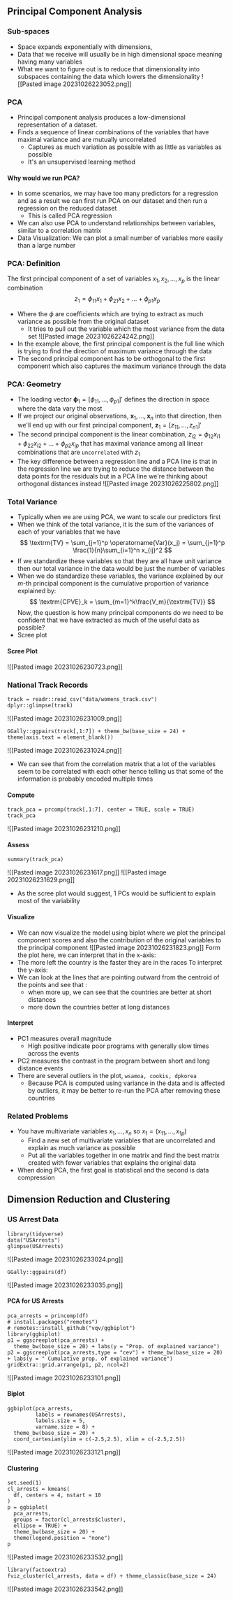 ## Principal Component Analysis
### Sub-spaces
- Space expands exponentially with dimensions,
- Data that we receive will usually be in high dimensional space meaning having many variables 
- What we want to figure out is to reduce that dimensionality into subspaces containing the data which lowers the dimensionality
![[Pasted image 20231026223052.png]]
### PCA
- Principal component analysis produces a low-dimensional representation of a dataset.
- Finds a sequence of linear combinations of the variables that have maximal variance and are mutually uncorrelated
	- Captures as much variation as possible with as little as variables as possible
	- It's an unsupervised learning method
#### Why would we run PCA?
- In some scenarios, we may have too many predictors for a regression and as a result we can first run PCA on our dataset and then run a regression on the reduced dataset
	- This is called PCA regression
- We can also use PCA to understand relationships between variables, similar to a correlation matrix
- Data Visualization: We can plot a small number of variables more easily than a large number
### PCA: Definition
The first principal component of a set of variables $x_1, x_2, ...,x_p$ is the linear combination
$$
z_1 = \phi_{11}x_1 + \phi_{21}x_2 + \dots + \phi_{p1}x_p
$$
- Where the $\phi$ are coefficients which are trying to extract as much variance as possible from the original dataset
	- It tries to pull out the variable which the most variance from the data set
![[Pasted image 20231026224242.png]]
- In the example above, the first principal component is the full line which is trying to find the direction of maximum variance through the data
- The second principal component has to be orthogonal to the first component which also captures the maximum variance through the data

### PCA: Geometry
- The loading vector $\boldsymbol{\phi}_1 = [\phi_{11},\dots,\phi_{p1}]'$ defines the direction in space where the data vary the most
- If we project our original observations, $\boldsymbol{x}_1,\dots,\boldsymbol{x}_n$ into that direction, then we'll end up with our first principal component, $\boldsymbol{z}_1 = [z_{11},\dots,z_{n1}]'$
- The second principal component is the linear combination, $z_{i2} = \phi_{12}x_{i1} + \phi_{22}x_{i2} + \dots + \phi_{p2}x_{ip}$ that has maximal variance among all linear combinations that are `uncorrelated` with $z_1$
- The key difference between a regression line and a PCA line is that in the regression line we are trying to reduce the distance between the data points for the residuals but in a PCA line we're thinking about orthogonal distances instead
![[Pasted image 20231026225802.png]]
### Total Variance
- Typically when we are using PCA, we want to scale our predictors first
- When we think of the total variance, it is the sum of the variances of each of your variables that we have 
$$
\textrm{TV} = \sum_{j=1}^p \operatorname{Var}(x_j) = \sum_{j=1}^p \frac{1}{n}\sum_{i=1}^n x_{ij}^2
$$
- If we standardize these variables so that they are all have unit variance then our total variance in the data would be just the number of variables
- When we do standardize these variables, the variance explained by our $m$-th principal component is the cumulative proportion of variance explained by:
$$
\textrm{CPVE}_k = \sum_{m=1}^k\frac{V_m}{\textrm{TV}}
$$
Now, the question is how many principal components do we need to be confident that we have extracted as much of the useful data as possible?
- Scree plot
#### Scree Plot
![[Pasted image 20231026230723.png]]
### National Track Records
```
track = readr::read_csv("data/womens_track.csv")
dplyr::glimpse(track)
```
![[Pasted image 20231026231009.png]]
```
GGally::ggpairs(track[,1:7]) + theme_bw(base_size = 24) + theme(axis.text = element_blank())
```
![[Pasted image 20231026231024.png]]
- We can see that from the correlation matrix that a lot of the variables seem to be correlated with each other hence telling us that some of the information is probably encoded multiple times

#### Compute
```
track_pca = prcomp(track[,1:7], center = TRUE, scale = TRUE)
track_pca
```
![[Pasted image 20231026231210.png]]
#### Assess
```
summary(track_pca)
```
![[Pasted image 20231026231617.png]]
![[Pasted image 20231026231629.png]]
- As the scree plot would suggest, 1 PCs would be sufficient to explain most of the variability

#### Visualize
- We can now visualize the model using biplot where we plot the principal component scores and also the contribution of the original variables to the principal component
![[Pasted image 20231026231823.png]]
Form the plot here, we can interpret that in the x-axis:
- The more left the country is the faster they are in the races
To interpret the y-axis:
- We can look at the lines that are pointing outward from the centroid of the points and see that :
	- when more up, we can see that the countries are better at short distances
	- more down the countries better at long distances
#### Interpret
- PC1 measures overall magnitude
	- High positive indicate poor programs with generally slow times across the events
- PC2 measures the contrast in the program between short and long distance events
- There are several outliers in the plot, `wsamoa, cookis, dpkorea` 
	- Because PCA is computed using variance in the data and is affected by outliers, it may be better to re-run the PCA after removing these countries
### Related Problems
- You have multivariate variables $x_1, ...,x_n$ so $x_1 = (x_11,...,x_{1p})$ 
	- Find a new set of multivariate variables that are uncorrelated and explain as much variance as possible
	- Put all the variables together in one matrix and find the best matrix created with fewer variables that explains the original data
- When doing PCA, the first goal is statistical and the second is data compression
## Dimension Reduction and Clustering
### US Arrest Data
```
library(tidyverse)
data("USArrests")
glimpse(USArrests)
```
![[Pasted image 20231026233024.png]]
```
GGally::ggpairs(df)
```
![[Pasted image 20231026233035.png]]
#### PCA for US Arrests
```
pca_arrests = princomp(df)
# install.packages("remotes")
# remotes::install_github("vqv/ggbiplot")
library(ggbiplot)
p1 = ggscreeplot(pca_arrests) +
  theme_bw(base_size = 20) + labs(y = "Prop. of explained variance")
p2 = ggscreeplot(pca_arrests,type = "cev") + theme_bw(base_size = 20) + labs(y = " Cumulative prop. of explained variance")
gridExtra::grid.arrange(p1, p2, ncol=2)
```
![[Pasted image 20231026233101.png]]
#### Biplot
```
ggbiplot(pca_arrests,
         labels = rownames(USArrests),
         labels.size = 5,
         varname.size = 8) +
  theme_bw(base_size = 20) + 
  coord_cartesian(ylim = c(-2.5,2.5), xlim = c(-2.5,2.5))
```
![[Pasted image 20231026233121.png]]
#### Clustering
```
set.seed(1)
cl_arrests = kmeans(
  df, centers = 4, nstart = 10
)
p = ggbiplot(
  pca_arrests,
  groups = factor(cl_arrests$cluster),
  ellipse = TRUE) + 
  theme_bw(base_size = 20) +
  theme(legend.position = "none")
p
```
![[Pasted image 20231026233532.png]]

```
library(factoextra)
fviz_cluster(cl_arrests, data = df) + theme_classic(base_size = 24)
```
![[Pasted image 20231026233542.png]]